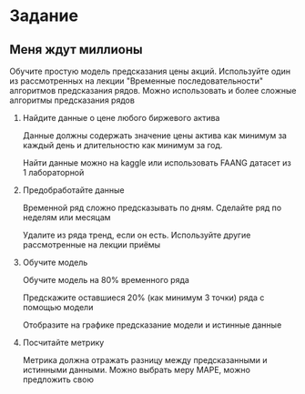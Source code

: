 # Задание
## Меня ждут миллионы

Обучите простую модель предсказания цены акций. Используйте один из рассмотренных на лекции "Временные последовательности" алгоритмов предсказания рядов. Можно использовать и более сложные алгоритмы предсказания рядов


1. Найдите данные о цене любого биржевого актива

    Данные должны содержать значение цены актива как минимум за каждый день и длительностю как минимум за год. 

    Найти данные можно на kaggle или использовать FAANG датасет из 1 лабораторной


2. Предобработайте данные

    Временной ряд сложно предсказывать по дням. Сделайте ряд по неделям или месяцам
   
    Удалите из ряда тренд, если он есть. Используйте другие рассмотренные на лекции приёмы


3. Обучите модель
    
    Обучите модель на 80% временного ряда
    
    Предскажите оставшиеся 20% (как минимум 3 точки) ряда с помощью модели 
    
    Отобразите на графике предсказание модели и истинные данные


4. Посчитайте метрику

    Метрика должна отражать разницу между предсказанными и истинными данными. Можно выбрать меру MAPE, можно предложить свою
